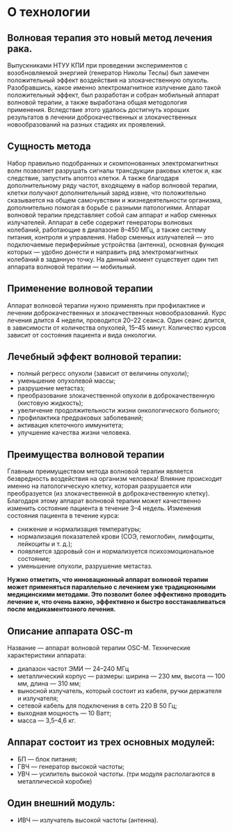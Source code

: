 # О технологии
## Волновая терапия это новый метод лечения рака.
Выпускниками НТУУ КПИ при проведении экспериментов с возобновляемой энергией (генератор Николы Теслы) был замечен положительный эффект воздействия на злокачественную опухоль. Разобравшись, какое именно электромагнитное излучение дало такой положительный эффект, был разработан и собран мобильный аппарат волновой терапии, а также выработана общая методология применения. Вследствие этого удалось достигнуть хороших результатов в лечении доброкачественных и злокачественных новообразований на разных стадиях их проявлений.

## Сущность метода
Набор правильно подобранных и скомпонованных электромагнитных волн позволяет разрушать сигналы трансдукции раковых клеток и, как следствие, запустить апоптоз клетки. А также благодаря дополнительному ряду частот, входящему в набор волновой терапии, клетки получают дополнительный заряд извне, что положительно сказывается на общем самочувствии и жизнедеятельности организма, дополнительно помогая в борьбе с разными патологиями. Аппарат волновой терапии представляет собой сам аппарат и набор сменных излучателей.
Аппарат в себе содержит генераторы волновых колебаний, работающие в диапазоне 8–450 МГц, а также систему питания, контроля и управления. Набор сменных излучателей — это подключаемые периферийные устройства (антенна), основная функция которых — удобно донести и направить ряд электромагнитных колебаний в заданную точку. На данный момент существует один тип аппарата волновой терапии — мобильный.

## Применение волновой терапии
Аппарат волновой терапии нужно применять при профилактике и лечении доброкачественных и злокачественных новообразований.
Курс лечения длится 4 недели, проводится 20–22 сеанса. Один сеанс длится, в зависимости от количества опухолей, 15–45 минут. Количество курсов зависит от состояния пациента и вида онкологии.

## Лечебный эффект волновой терапии:
* полный регресс опухоли (зависит от величины опухоли);
* уменьшение опухолевой массы;
* разрушение метастаз;
* преобразование злокачественной опухоли в доброкачественную (кистовую жидкость);
* увеличение продолжительности жизни онкологического больного;
* профилактика предраковых заболеваний;
* активация клеточного иммунитета;
* улучшение качества жизни человека.

## Преимущества волновой терапии
Главным преимуществом метода волновой терапии является безвредность воздействия на организм человека!
Влияние происходит именно на патологическую клетку, которая разрушается или преобразуется (из злокачественной в доброкачественную клетку). Благодаря этому аппарат волновой терапии может качественно изменить состояние пациента в течение 3–4 недель. 
Изменения состояния пациента в течение курса:
* снижение и нормализация температуры;
* нормализация показателей крови (СОЭ, гемоглобин, лимфоциты, лейкоциты и т. д.);
* появляется здоровый сон и нормализуется психоэмоциональное состояние;
* уменьшение опухоли, разрушение метастаз.

**Нужно отметить, что инновационный аппарат волновой терапии может применяться параллельно с лечением уже традиционными медицинскими методами.
Это позволит более эффективно проводить лечение и, что очень важно, эффективно и быстро восстанавливаться после медикаментозного лечения.**

## Описание аппарата OSC-m
Название — аппарат волновой терапии OSC-M.
Технические характеристики аппарата:
* диапазон частот ЭМИ — 24–240 МГц
* металлический корпус — размеры: ширина — 230 мм, высота — 100 мм, длина — 310 мм;
* выносной излучатель, который состоит из кабеля, ручки держателя и излучателя;
* сетевой кабель для подключения в сеть 220 В 50 Гц;
* выходная мощность — 10 Ватт;
* масса — 3,5–4,6 кг.

## Аппарат состоит из трех основных модулей:
* БП — блок питания;
* ГВЧ — генератор высокой частоты;
* УВЧ — усилитель высокой частоты.
(три модуля располагаются в металлической коробке)

## Один внешний модуль:
* ИВЧ — излучатель высокой частоты (антенна).
